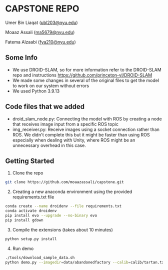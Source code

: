 # CAPSTONE REPO
Umer Bin Liaqat (ubl203@nyu.edu)

Moaaz Assali (ma5679@nyu.edu)

Fatema Alzaabi (fya210@nyu.edu)

## Some Info
- We use DROID-SLAM, so for more information refer to the DROID-SLAM repo and instructions https://github.com/princeton-vl/DROID-SLAM
- We made some changes in several of the original files to get the model to work on our system without errors
- We used Python 3.9.13

## Code files that we added
- droid_slam_node.py: Connecting the model with ROS by creating a node that receives image input from a specific ROS topic
- img_receiver.py: Receive images using a socket connection rather than ROS. We didn't complete this but it might be faster than using ROS especially when dealing with Unity, where ROS might be an unnecessary overhead in this case.

## Getting Started
1. Clone the repo
```Bash
git clone https://github.com/moaazassali/capstone.git
```

2. Creating a new anaconda environment using the provided requirements.txt file
```Bash
conda create --name droidenv --file requirements.txt
conda activate droidenv
pip install evo --upgrade --no-binary evo
pip install gdown
```

3. Compile the extensions (takes about 10 minutes)
```Bash
python setup.py install
```

4. Run demo
```Bash
./tools/download_sample_data.sh
python demo.py --imagedir=data/abandonedfactory --calib=calib/tartan.txt --stride=2
```
